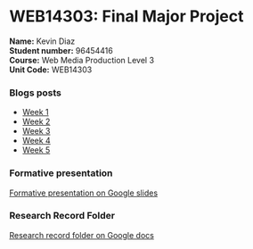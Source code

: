 # WEB14303: Final Major Project
**Name:** Kevin Diaz  
**Student number:** 96454416  
**Course:** Web Media Production Level 3  
**Unit Code:** WEB14303  


### Blogs posts
* [Week 1](https://medium.com/@k.arboleda/choose-3-of-your-problems-to-explore-and-critically-explain-the-reasoning-behind-why-you-are-d13646062ca3)
* [Week 2](https://medium.com/@k.arboleda/choose-3-of-your-ideas-and-elaborate-on-why-they-are-viable-474353387a39)
* [Week 3](https://medium.com/@k.arboleda/identify-and-critique-3-emerging-technologies-and-their-potential-impact-on-society-904901ff049)
* [Week 4](https://medium.com/@k.arboleda/evidence-and-critique-your-own-approach-to-user-testing-c42995e6122)
* [Week 5](https://medium.com/@k.arboleda/finish-your-first-report-and-pitch-presentation-critically-reflect-over-what-has-gone-well-this-7ff25cc5afb8)

### Formative presentation

[Formative presentation on Google slides](https://docs.google.com/presentation/d/1VCExRZ0rOBV-tm2NOEkqOnjv2guIkGkKBGfKwx1mn9A/edit?usp=sharing)

### Research Record Folder

[Research record folder on Google docs](https://docs.google.com/document/d/1OOifC25MWOE3oNS5cXLH-G5CPLZbXaZs2UWvF1GSZkY/edit?usp=sharing)

